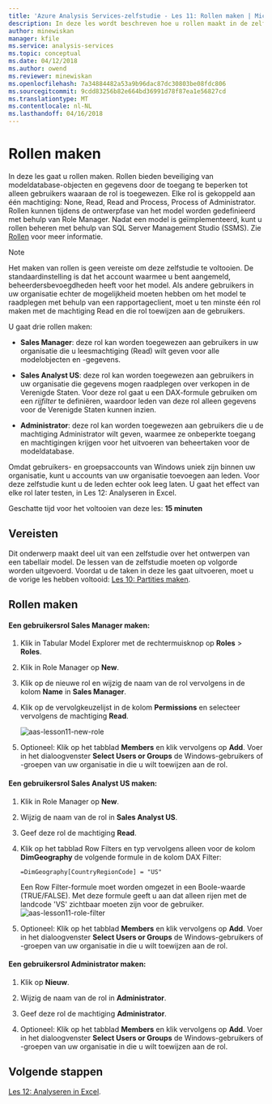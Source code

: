 ```yaml
---
title: 'Azure Analysis Services-zelfstudie - Les 11: Rollen maken | Microsoft Docs'
description: In deze les wordt beschreven hoe u rollen maakt in de zelfstudie over Azure Analysis Services.
author: minewiskan
manager: kfile
ms.service: analysis-services
ms.topic: conceptual
ms.date: 04/12/2018
ms.author: owend
ms.reviewer: minewiskan
ms.openlocfilehash: 7a34884482a53a9b96dac87dc30803be08fdc806
ms.sourcegitcommit: 9cdd83256b82e664bd36991d78f87ea1e56827cd
ms.translationtype: MT
ms.contentlocale: nl-NL
ms.lasthandoff: 04/16/2018
---
```

# <a name="create-roles"></a>Rollen maken

In deze les gaat u rollen maken. Rollen bieden beveiliging van modeldatabase-objecten en gegevens door de toegang te beperken tot alleen gebruikers waaraan de rol is toegewezen. Elke rol is gekoppeld aan één machtiging: None, Read, Read and Process, Process of Administrator. Rollen kunnen tijdens de ontwerpfase van het model worden gedefinieerd met behulp van Role Manager. Nadat een model is geïmplementeerd, kunt u rollen beheren met behulp van SQL Server Management Studio (SSMS). Zie [Rollen](https://docs.microsoft.com/sql/analysis-services/tabular-models/roles-ssas-tabular) voor meer informatie.
  
> [!NOTE]  
> Het maken van rollen is geen vereiste om deze zelfstudie te voltooien. De standaardinstelling is dat het account waarmee u bent aangemeld, beheerdersbevoegdheden heeft voor het model. Als andere gebruikers in uw organisatie echter de mogelijkheid moeten hebben om het model te raadplegen met behulp van een rapportageclient, moet u ten minste één rol maken met de machtiging Read en die rol toewijzen aan de gebruikers.  
  
U gaat drie rollen maken:  
  
-   **Sales Manager**: deze rol kan worden toegewezen aan gebruikers in uw organisatie die u leesmachtiging (Read) wilt geven voor alle modelobjecten en -gegevens.  
  
-   **Sales Analyst US**: deze rol kan worden toegewezen aan gebruikers in uw organisatie die gegevens mogen raadplegen over verkopen in de Verenigde Staten. Voor deze rol gaat u een DAX-formule gebruiken om een *rijfilter* te definiëren, waardoor leden van deze rol alleen gegevens voor de Verenigde Staten kunnen inzien.  
  
-   **Administrator**: deze rol kan worden toegewezen aan gebruikers die u de machtiging Administrator wilt geven, waarmee ze onbeperkte toegang en machtigingen krijgen voor het uitvoeren van beheertaken voor de modeldatabase.  
  
Omdat gebruikers- en groepsaccounts van Windows uniek zijn binnen uw organisatie, kunt u accounts van uw organisatie toevoegen aan leden. Voor deze zelfstudie kunt u de leden echter ook leeg laten. U gaat het effect van elke rol later testen, in Les 12: Analyseren in Excel.  
  
Geschatte tijd voor het voltooien van deze les: **15 minuten**  
  
## <a name="prerequisites"></a>Vereisten  
Dit onderwerp maakt deel uit van een zelfstudie over het ontwerpen van een tabellair model. De lessen van de zelfstudie moeten op volgorde worden uitgevoerd. Voordat u de taken in deze les gaat uitvoeren, moet u de vorige les hebben voltooid: [Les 10: Partities maken](../tutorials/aas-lesson-10-create-partitions.md).  
  
## <a name="create-roles"></a>Rollen maken  
  
#### <a name="to-create-a-sales-manager-user-role"></a>Een gebruikersrol Sales Manager maken:  
  
1.  Klik in Tabular Model Explorer met de rechtermuisknop op **Roles** > **Roles**.  
  
2.  Klik in Role Manager op **New**.  
  
3.  Klik op de nieuwe rol en wijzig de naam van de rol vervolgens in de kolom **Name** in **Sales Manager**.  
  
4.  Klik op de vervolgkeuzelijst in de kolom **Permissions** en selecteer vervolgens de machtiging **Read**. 

    ![aas-lesson11-new-role](../tutorials/media/aas-lesson11-new-role.png) 
  
5.  Optioneel: Klik op het tabblad **Members** en klik vervolgens op **Add**. Voer in het dialoogvenster **Select Users or Groups** de Windows-gebruikers of -groepen van uw organisatie in die u wilt toewijzen aan de rol.  
  
#### <a name="to-create-a-sales-analyst-us-user-role"></a>Een gebruikersrol Sales Analyst US maken:  
  
1.  Klik in Role Manager op **New**.    
  
2.  Wijzig de naam van de rol in **Sales Analyst US**.  
  
3.  Geef deze rol de machtiging **Read**.  
  
4.  Klik op het tabblad Row Filters en typ vervolgens alleen voor de kolom **DimGeography** de volgende formule in de kolom DAX Filter:  
  
    ```Administrator
    =DimGeography[CountryRegionCode] = "US" 
    ```
    
    Een Row Filter-formule moet worden omgezet in een Boole-waarde (TRUE/FALSE). Met deze formule geeft u aan dat alleen rijen met de landcode 'VS' zichtbaar moeten zijn voor de gebruiker.  
    ![aas-lesson11-role-filter](../tutorials/media/aas-lesson11-role-filter.png) 
  
6.  Optioneel: Klik op het tabblad **Members** en klik vervolgens op **Add**. Voer in het dialoogvenster **Select Users or Groups** de Windows-gebruikers of -groepen van uw organisatie in die u wilt toewijzen aan de rol.  
  
#### <a name="to-create-an-administrator-user-role"></a>Een gebruikersrol Administrator maken:  
  
1.  Klik op **Nieuw**.  
  
2.  Wijzig de naam van de rol in **Administrator**.  
  
3.  Geef deze rol de machtiging **Administrator**.  
  
4.  Optioneel: Klik op het tabblad **Members** en klik vervolgens op **Add**. Voer in het dialoogvenster **Select Users or Groups** de Windows-gebruikers of -groepen van uw organisatie in die u wilt toewijzen aan de rol. 
  
  
## <a name="whats-next"></a>Volgende stappen
[Les 12: Analyseren in Excel](../tutorials/aas-lesson-12-analyze-in-excel.md).

  
  
